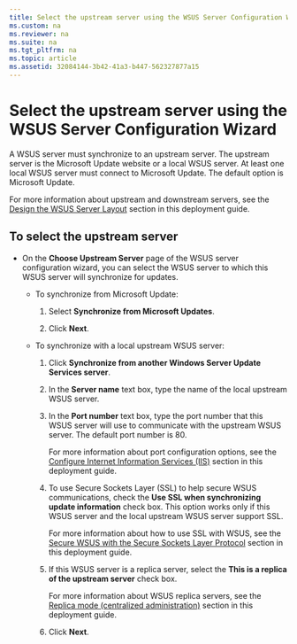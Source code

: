 ```yaml
---
title: Select the upstream server using the WSUS Server Configuration Wizard
ms.custom: na
ms.reviewer: na
ms.suite: na
ms.tgt_pltfrm: na
ms.topic: article
ms.assetid: 32084144-3b42-41a3-b447-562327877a15
---
```

# Select the upstream server using the WSUS Server Configuration Wizard
A WSUS server must synchronize to an upstream server. The upstream server is the Microsoft Update website or a local WSUS server. At least one local WSUS server must connect to Microsoft Update. The default option is Microsoft Update.

For more information about upstream and downstream servers, see the [Design the WSUS Server Layout](Design-the-WSUS-Server-Layout.md) section in this deployment guide.

## <a name="procupstream"></a>To select the upstream server

-   On the **Choose Upstream Server** page of the WSUS server configuration wizard, you can select the WSUS server to which this WSUS server will synchronize for updates.

    -   To synchronize from Microsoft Update:

        1.  Select **Synchronize from Microsoft Updates**.

        2.  Click **Next**.

    -   To synchronize with a local upstream WSUS server:

        1.  Click **Synchronize from another Windows Server Update Services server**.

        2.  In the **Server name** text box, type the name of the local upstream WSUS server.

        3.  In the **Port number** text box, type the port number that this WSUS server will use to communicate with the upstream WSUS server. The default port number is 80.

            For more information about port configuration options, see the [Configure Internet Information Services \(IIS\)](Prepare-the-Network-and-Server-for-WSUS-3.0-SP2.md#iis) section in this deployment guide.

        4.  To use Secure Sockets Layer \(SSL\) to help secure WSUS communications, check the **Use SSL when synchronizing update information** check box. This option works only if this WSUS server and the local upstream WSUS server support SSL.

            For more information about how to use SSL with WSUS, see the [Secure WSUS with the Secure Sockets Layer Protocol](Secure-the-WSUS-3.0-SP2-Deployment.md#ssl) section in this deployment guide.

        5.  If this WSUS server is a replica server, select the **This is a replica of the upstream server** check box.

            For more information about WSUS replica servers, see the [Replica mode \(centralized administration\)](Design-the-WSUS-Server-Layout.md#replica) section in this deployment guide.

        6.  Click **Next**.


